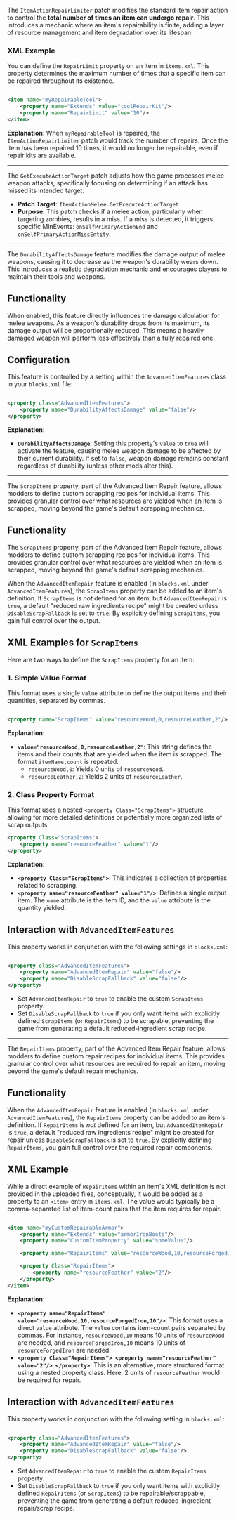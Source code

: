 The `ItemActionRepairLimiter` patch modifies the standard item repair action to control the **total number of times an
item can undergo repair**. This introduces a mechanic where an item's repairability is finite, adding a layer of
resource management and item degradation over its lifespan.

### XML Example

You can define the `RepairLimit` property on an item in `items.xml`. This property determines the maximum number of
times that a specific item can be repaired throughout its existence.

```xml

<item name="myRepairableTool">
    <property name="Extends" value="toolRepairKit"/>
    <property name="RepairLimit" value="10"/>
</item>
```

**Explanation**: When `myRepairableTool` is repaired, the `ItemActionRepairLimiter` patch would track the number of
repairs. Once the item has been repaired 10 times, it would no longer be repairable, even if repair kits are available.

---

The `GetExecuteActionTarget` patch adjusts how the game processes melee weapon attacks, specifically focusing on
determining if an attack has missed its intended target.

* **Patch Target**: `ItemActionMelee.GetExecuteActionTarget`
* **Purpose**: This patch checks if a melee action, particularly when targeting zombies, results in a miss. If a miss is
  detected, it triggers specific MinEvents: `onSelfPrimaryActionEnd` and `onSelfPrimaryActionMissEntity`.

---

The `DurabilityAffectsDamage` feature modifies the damage output of melee weapons, causing it to decrease as the
weapon's durability wears down. This introduces a realistic degradation mechanic and encourages players to maintain
their tools and weapons.

## Functionality

When enabled, this feature directly influences the damage calculation for melee weapons. As a weapon's durability drops
from its maximum, its damage output will be proportionally reduced. This means a heavily damaged weapon will perform
less effectively than a fully repaired one.

## Configuration

This feature is controlled by a setting within the `AdvancedItemFeatures` class in your `blocks.xml` file:

```xml

<property class="AdvancedItemFeatures">
    <property name="DurabilityAffectsDamage" value="false"/>
</property>
```

**Explanation**:

* **`DurabilityAffectsDamage`**: Setting this property's `value` to `true` will activate the feature, causing melee
  weapon damage to be affected by their current durability. If set to `false`, weapon damage remains constant regardless
  of durability (unless other mods alter this).

---

The `ScrapItems` property, part of the Advanced Item Repair feature, allows modders to define custom scrapping recipes
for individual items. This provides granular control over what resources are yielded when an item is scrapped, moving
beyond the game's default scrapping mechanics.

## Functionality

The `ScrapItems` property, part of the Advanced Item Repair feature, allows modders to define custom scrapping recipes
for individual items. This provides granular control over what resources are yielded when an item is scrapped, moving
beyond the game's default scrapping mechanics.

When the `AdvancedItemRepair` feature is enabled (in `blocks.xml` under `AdvancedItemFeatures`), the `ScrapItems`
property can be added to an item's definition. If `ScrapItems` is *not* defined for an item, but `AdvancedItemRepair` is
`true`, a default "reduced raw ingredients recipe" might be created unless `DisableScrapFallback` is set to `true`. By
explicitly defining `ScrapItems`, you gain full control over the output.

## XML Examples for `ScrapItems`

Here are two ways to define the `ScrapItems` property for an item:

### 1\. Simple Value Format

This format uses a single `value` attribute to define the output items and their quantities, separated by commas.

```xml

<property name="ScrapItems" value="resourceWood,0,resourceLeather,2"/>
```

**Explanation**:

* **`value="resourceWood,0,resourceLeather,2"`**: This string defines the items and their counts that are yielded when
  the item is scrapped. The format `itemName,count` is repeated.
    * `resourceWood,0`: Yields 0 units of `resourceWood`.
    * `resourceLeather,2`: Yields 2 units of `resourceLeather`.

### 2\. Class Property Format

This format uses a nested `<property Class="ScrapItems">` structure, allowing for more detailed definitions or
potentially more organized lists of scrap outputs.

```xml
<property Class="ScrapItems">
    <property name="resourceFeather" value="1"/>
</property>
```

**Explanation**:

* **`<property Class="ScrapItems">`**: This indicates a collection of properties related to scrapping.
* **`<property name="resourceFeather" value="1"/>`**: Defines a single output item. The `name` attribute is the item ID,
  and the `value` attribute is the quantity yielded.

## Interaction with `AdvancedItemFeatures`

This property works in conjunction with the following settings in `blocks.xml`:

```xml

<property class="AdvancedItemFeatures">
    <property name="AdvancedItemRepair" value="false"/>
    <property name="DisableScrapFallback" value="false"/>
</property>
```

* Set `AdvancedItemRepair` to `true` to enable the custom `ScrapItems` property.
* Set `DisableScrapFallback` to `true` if you only want items with explicitly defined `ScrapItems` (or `RepairItems`) to
  be scrapable, preventing the game from generating a default reduced-ingredient scrap recipe.

---

The `RepairItems` property, part of the Advanced Item Repair feature, allows modders to define custom repair recipes for
individual items. This provides granular control over what resources are required to repair an item, moving beyond the
game's default repair mechanics.

## Functionality

When the `AdvancedItemRepair` feature is enabled (in `blocks.xml` under `AdvancedItemFeatures`), the `RepairItems`
property can be added to an item's definition. If `RepairItems` is *not* defined for an item, but `AdvancedItemRepair`
is `true`, a default "reduced raw ingredients recipe" might be created for repair unless `DisableScrapFallback` is set
to `true`. By explicitly defining `RepairItems`, you gain full control over the required repair components.

## XML Example

While a direct example of `RepairItems` within an item's XML definition is not provided in the uploaded files,
conceptually, it would be added as a property to an `<item>` entry in `items.xml`. The value would typically be a
comma-separated list of item-count pairs that the item requires for repair.

```xml

<item name="myCustomRepairableArmor">
    <property name="Extends" value="armorIronBoots"/>
    <property name="CustomItemProperty" value="someValue"/>

    <property name="RepairItems" value="resourceWood,10,resourceForgedIron,10"/>

    <property Class="RepairItems">
        <property name="resourceFeather" value="2"/>
    </property>
</item>
```

**Explanation**:

* **`<property name="RepairItems" value="resourceWood,10,resourceForgedIron,10"/>`**: This format uses a direct `value`
  attribute. The `value` contains item-count pairs separated by commas. For instance, `resourceWood,10` means 10 units
  of `resourceWood` are needed, and `resourceForgedIron,10` means 10 units of `resourceForgedIron` are needed.
* **`<property Class="RepairItems"> <property name="resourceFeather" value="2"/> </property>`**: This is an alternative,
  more structured format using a nested property class. Here, 2 units of `resourceFeather` would be required for repair.

## Interaction with `AdvancedItemFeatures`

This property works in conjunction with the following setting in `blocks.xml`:

```xml

<property class="AdvancedItemFeatures">
    <property name="AdvancedItemRepair" value="false"/>
    <property name="DisableScrapFallback" value="false"/>
</property>
```

* Set `AdvancedItemRepair` to `true` to enable the custom `RepairItems` property.
* Set `DisableScrapFallback` to `true` if you only want items with explicitly defined `RepairItems` (or `ScrapItems`) to
  be repairable/scrappable, preventing the game from generating a default reduced-ingredient repair/scrap recipe.
